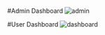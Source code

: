 #Admin Dashboard
![admin](https://user-images.githubusercontent.com/61811493/232769323-597dc6c0-59a0-4dad-9db7-5be11ad66078.PNG)


#User Dashboard
![dashboard](https://user-images.githubusercontent.com/61811493/232769662-eeb7110e-b532-4014-b8e2-2f6c7e986658.PNG)
